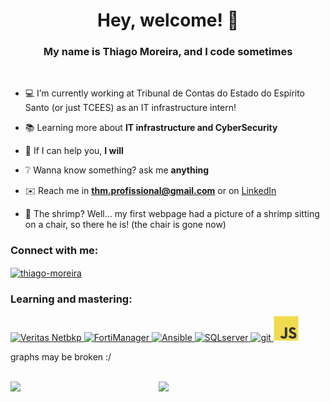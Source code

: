 <!-- Header and who I am (a very handsome guy) -->

<h1 align="center">Hey, welcome! 👋
</h1>

<h3 align="center">My name is Thiago Moreira, and I code sometimes </h3>  <!-- HEY THAT'S MY NAME! -->

</br> 

<!-- content

I don't know man, I really don't like coding, it's not for me gimme a server to build. 

-->

- 💻 I’m currently working at Tribunal de Contas do Estado do Espírito Santo (or just TCEES) as an IT infrastructure intern!

- 📚 Learning more about **IT infrastructure and CyberSecurity**

- 🤝 If I can help you, **I will**

- ❔ Wanna know something? ask me **anything**

- ✉️ Reach me in **thm.profissional@gmail.com** or on <a href="https://linkedin.com/in/engthm" target="_blank">LinkedIn</a>

- 🦐 The shrimp? Well... my first webpage had a picture of a shrimp sitting on a chair, so there he is! (the chair is gone now)
  
<h3 align="left">
  Connect with me: 
</h3>

<p align="left">
  
  <a 
     href="https://www.linkedin.com/in/engthm/" target="blank">
     <img align="center" 
      src="https://cdn-icons-png.flaticon.com/512/174/174857.png" 
      alt="thiago-moreira" 
      height="30" width="30" />
  </a>
  
</p>

<h3 align="left">
  Learning and mastering: 
</h3>

<!-- 
     oh boy... this is a mess, but it is what it is.
     not every code is pretty inside ok?
     (ask someone that don't code and they'll say that this is for mad people)
-->

<p align="left"> 
  
  
  <a href="https://www.veritas.com/pt/br/protection/netbackup" target="_blank"> 
    <img src="https://store-images.s-microsoft.com/image/apps.19047.dd0b6fff-a185-49a0-be59-b3ad1522b740.66b2e634-9417-4daa-8fc9-7d95c6b74538.1bb7ce36-07d3-466b-93cc-d2115bb1b443" 
         alt="Veritas Netbkp" 
         width="40" 
         height="40"/> </a>
  
  <a href="https://www.fortinet.com/br/products/management/fortimanager" target="_blank"> 
    <img src="https://companieslogo.com/img/orig/FTNT-745f92ba.png?t=1657094696" 
         alt="FortiManager" 
         width="50" 
         height="40"/> </a>
  
  <a href="https://www.ansible.com/" target="_blank"> 
    <img src="https://redhat.gallerycdn.vsassets.io/extensions/redhat/ansible/1.2.44/1676545565877/Microsoft.VisualStudio.Services.Icons.Default" 
         alt="Ansible" 
         width="40" 
         height="40"/> </a>
  
  <a href="https://www.microsoft.com/en-us/sql-server/" target="_blank"> 
    <img src="https://www.svgrepo.com/download/331760/sql-database-generic.svg" 
         alt="SQLserver" 
         width="40" 
         height="40"/> </a> 
  
  <a href="https://git-scm.com/" target="_blank"> 
    <img src="https://www.vectorlogo.zone/logos/git-scm/git-scm-icon.svg" 
         alt="git" 
         width="40" 
         height="40"/> </a> 
  
  <a href="https://developer.mozilla.org/en-US/docs/Web/JavaScript" target="_blank"> 
    <img src="https://raw.githubusercontent.com/devicons/devicon/master/icons/javascript/javascript-original.svg" 
         alt="javascript" 
         width="40" 
         height="40"/> </a> 
 
  

  
<br>

  graphs may be broken :/
<!-- 
      ok, It's my fault, I'm too lazy right now to run this graphs locally, so they come and go... 
      like free birds, btw do you like Lynyrd Skynyrd?
-->
<br>

<img align="left" width="47%" src="https://github-readme-stats.vercel.app/api/top-langs?username=Feurrado&show_icons=true&locale=en&layout=compact" />

<img align="left" width="47%" src="https://github-readme-stats.vercel.app/api?username=Feurrado&show_icons=true&theme=tokyonight" />






